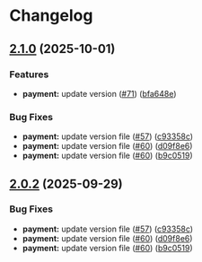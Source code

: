 # Changelog

## [2.1.0](https://github.com/iurii-galkin-sp/release-please-poc/compare/payment-v2.0.2...payment-v2.1.0) (2025-10-01)


### Features

* **payment:** update version ([#71](https://github.com/iurii-galkin-sp/release-please-poc/issues/71)) ([bfa648e](https://github.com/iurii-galkin-sp/release-please-poc/commit/bfa648eb6242f7bcacbaf2e40159330e69c5c59b))


### Bug Fixes

* **payment:** update version file ([#57](https://github.com/iurii-galkin-sp/release-please-poc/issues/57)) ([c93358c](https://github.com/iurii-galkin-sp/release-please-poc/commit/c93358c791d77803f30d4a1927421e487e9768d9))
* **payment:** update version file ([#60](https://github.com/iurii-galkin-sp/release-please-poc/issues/60)) ([d09f8e6](https://github.com/iurii-galkin-sp/release-please-poc/commit/d09f8e63e8d46e7955e0e825c009bdf1f1c62395))
* **payment:** update version file ([#60](https://github.com/iurii-galkin-sp/release-please-poc/issues/60)) ([b9c0519](https://github.com/iurii-galkin-sp/release-please-poc/commit/b9c05196b3e20a8b72a364f33386bd7fcde16470))

## [2.0.2](https://github.com/iurii-galkin-sp/release-please-poc/compare/payment-v2.0.1...payment-v2.0.2) (2025-09-29)


### Bug Fixes

* **payment:** update version file ([#57](https://github.com/iurii-galkin-sp/release-please-poc/issues/57)) ([c93358c](https://github.com/iurii-galkin-sp/release-please-poc/commit/c93358c791d77803f30d4a1927421e487e9768d9))
* **payment:** update version file ([#60](https://github.com/iurii-galkin-sp/release-please-poc/issues/60)) ([d09f8e6](https://github.com/iurii-galkin-sp/release-please-poc/commit/d09f8e63e8d46e7955e0e825c009bdf1f1c62395))
* **payment:** update version file ([#60](https://github.com/iurii-galkin-sp/release-please-poc/issues/60)) ([b9c0519](https://github.com/iurii-galkin-sp/release-please-poc/commit/b9c05196b3e20a8b72a364f33386bd7fcde16470))
